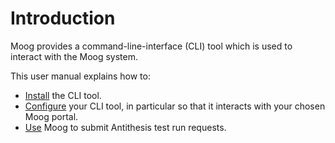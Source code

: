 # Introduction

Moog provides a command-line-interface (CLI) tool which is used to interact
with the Moog system.

This user manual explains how to:

- [Install](installation.md) the CLI tool.
- [Configure](configuration.md) your CLI tool, in particular so that it
  interacts with your chosen Moog portal.
- [Use](usage.md) Moog to submit Antithesis test run requests.
